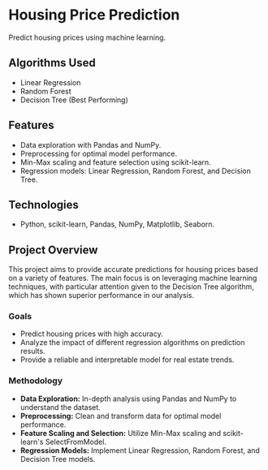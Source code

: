 # Housing Price Prediction

Predict housing prices using machine learning.
## Algorithms Used

- Linear Regression
- Random Forest
- Decision Tree (Best Performing)

## Features

- Data exploration with Pandas and NumPy.
- Preprocessing for optimal model performance.
- Min-Max scaling and feature selection using scikit-learn.
- Regression models: Linear Regression, Random Forest, and Decision Tree.

## Technologies

- Python, scikit-learn, Pandas, NumPy, Matplotlib, Seaborn.

## Project Overview

This project aims to provide accurate predictions for housing prices based on a variety of features. The main focus is on leveraging machine learning techniques, with particular attention given to the Decision Tree algorithm, which has shown superior performance in our analysis.

### Goals

- Predict housing prices with high accuracy.
- Analyze the impact of different regression algorithms on prediction results.
- Provide a reliable and interpretable model for real estate trends.

### Methodology

- **Data Exploration:** In-depth analysis using Pandas and NumPy to understand the dataset.
- **Preprocessing:** Clean and transform data for optimal model performance.
- **Feature Scaling and Selection:** Utilize Min-Max scaling and scikit-learn's SelectFromModel.
- **Regression Models:** Implement Linear Regression, Random Forest, and Decision Tree models.

